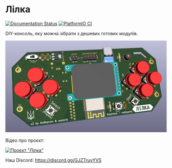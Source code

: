# Лілка

[![Documentation Status](https://readthedocs.org/projects/lilka/badge/?version=latest)](https://lilka.readthedocs.io/uk/latest/?badge=latest) [![PlatformIO CI](https://github.com/and3rson/lilka/actions/workflows/pio.yml/badge.svg)](https://github.com/and3rson/lilka/actions/workflows/pio.yml)

DIY-консоль, яку можна зібрати з дешевих готових модулів.

![Лілка v2](./img/v2.jpg)

Відео про проєкт:

[![Проєкт "Лілка"](https://img.youtube.com/vi/6Tz70vqRrs0/hqdefault.jpg)](https://www.youtube.com/watch?v=6Tz70vqRrs0)

Наш Discord: <https://discord.gg/GJZTruyYVS>
